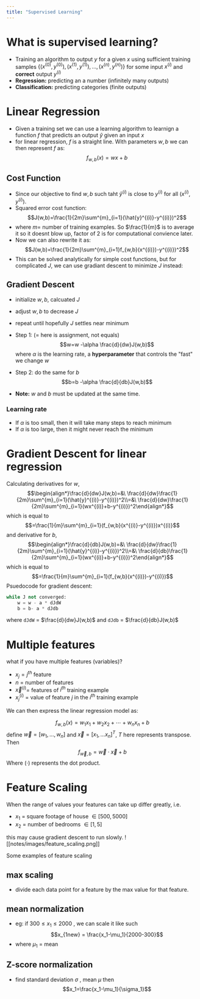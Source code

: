 ```yaml
---
title: "Supervised Learning"
---
```



# What is supervised learning?

- Training an algorithm to output $y$ for a given $x$ using sufficient training samples $\{(x^{(0)},y^{(0)}),(x^{(1)},y^{(1)}),\ldots,(x^{(n)},y^{(n)})\}$ for some input $x^{(i)}$ and **correct** output $y^{(i)}$ 
- **Regression:** predicting an a number (infinitely many outputs)
- **Classification:** predicting categories (finite outputs)


# Linear Regression 
- Given a training set we can use a learning algorithm to learnign a function $f$ that predicts an output $\hat{y}$ given an input $x$ 
- for linear regression, $f$ is a straight line. With parameters $w,b$ we can then represent $f$ as: $$f_{w,b}(x)=wx+b$$
## Cost Function
- Since our objective to find $w,b$ such taht $\hat{y}^{(i)}$ is close to $y^{(i)}$ for all $(x^{(i)},y^{(i)})$. 
- Squared error cost function:  $$J(w,b)=\frac{1}{2m}\sum^{m}_{i=1}(\hat{y}^{(i)}-y^{(i)})^2$$
- where $m=$ number of training examples. So $\frac{1}{m}$ is to average it so it doesnt blow up, factor of $2$ is for computational convience later. 
- Now we can also rewrite it as: $$J(w,b)=\frac{1}{2m}\sum^{m}_{i=1}f_{w,b}(x^{(i)})-y^{(i)})^2$$
- This can be solved analytically for simple cost functions, but for complicated $J$, we can use gradiant descent to minimize $J$ instead: 

## Gradient Descent
- initialize $w,b$, calcuated $J$ 
- adjust $w,b$ to decrease $J$ 
- repeat until hopefully $J$ settles near minimum 

- Step 1: ($=$ here is assignment, not equals)
$$w=w -\alpha \frac{d}{dw}J(w,b)$$ where $\alpha$ is the learning rate, a **hyperparameter** that controls the "fast" we change $w$ 
- Step 2: do the same for $b$ $$b=b -\alpha \frac{d}{db}J(w,b)$$
- **Note:** $w$ and $b$ must be updated at the same time. 
### Learning rate
- If $\alpha$ is too small, then it will take many steps to reach minimum 
- If $\alpha$ is too large, then it might never reach the minimum 

# Gradient Descent for linear regression
Calculating derivatives for $w$, $$\begin{align*}\frac{d}{dw}J(w,b)=&\ \frac{d}{dw}\frac{1}{2m}\sum^{m}_{i=1}(\hat{y}^{(i)}-y^{(i)})^2\\=&\ \frac{d}{dw}\frac{1}{2m}\sum^{m}_{i=1}(wx^{(i)}+b-y^{(i)})^2\end{align*}$$
which is equal to 
$$=\frac{1}{m}\sum^{m}_{i=1}(f_{w,b}(x^{(i)}-y^{(i)})x^{(i)}$$ and derivative for $b$, 
$$\begin{align*}\frac{d}{db}J(w,b)=&\ \frac{d}{dw}\frac{1}{2m}\sum^{m}_{i=1}(\hat{y}^{(i)}-y^{(i)})^2\\=&\ \frac{d}{db}\frac{1}{2m}\sum^{m}_{i=1}(wx^{(i)}+b-y^{(i)})^2\end{align*}$$
which is equal to 
$$=\frac{1}{m}\sum^{m}_{i=1}(f_{w,b}(x^{(i)})-y^{(i)})$$
Psuedocode for gradient descent:

```python
while J not converged:
	w = w - a * dJdW
	b = b- a * dJdb
```
where `dJdW` = $\frac{d}{dw}J(w,b)$ and `dJdb` = $\frac{d}{db}J(w,b)$



# Multiple features
what if you have multiple features (variables)? 

- $x_j = j^{th}$ feature
- $n$ = number of features
- $\vec{x}^{(i)}$= features of $i^{th}$ training example
- $x_{j}^{(i)}$ = value of feature $j$ in the $i^{th}$ training example

We can then express the linear regression model as:

$$f_{w,b}(x)=w_1x_1+w_2x_2+\cdots+w_nx_n+b$$
define $\vec{w} = [w_1,\ldots,w_n]$ and $\vec{x}=[x_1,\ldots x_n]^T$, $T$ here represents transpose. Then 
$$f_{\vec{w},b}=\vec{w}\cdot \vec{x}+b$$Where $(\cdot)$ represents the dot product. 



# Feature Scaling
When the range of values your features can take up differ greatly, i.e. 
- $x_1$ = square footage of house $\in [500,5000]$ 
- $x_2$ = number of bedrooms $\in [1,5]$

this may cause gradient descent to run slowly. ![[notes/images/feature_scaling.png]]

Some examples of feature scaling
## max scaling
- divide each data point for a feature by the max value for that feature.

## mean normalization
- eg: if $300 \leq x_1 \leq 2000$ , we can scale it like such $$x_{1new} = \frac{x_1-\mu_1}{2000-300}$$
- where $\mu_1$ = mean


## Z-score normalization 
- find standard deviation $\sigma$ , mean $\mu$ then $$x_1=\frac{x_1-\mu_1}{\sigma_1}$$




